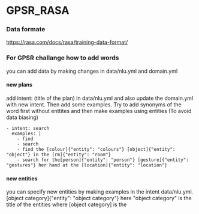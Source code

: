 # GPSR_RASA

### Data formate
https://rasa.com/docs/rasa/training-data-format/

### For GPSR challange how to add words
you can add data by making changes in data/nlu.yml and domain.yml

#### new plans
add intent: (title of the plan) in data/nlu.yml and also update the domain.yml with new intent. Then add some examples.
Try to add synonyms of the word first without enttites and then make examples using entities (To avoid data biasing)

```
- intent: search
  examples: |
    - find
    - search
    - find the [colour]{"entity": "colours"} [object]{"entity": "object"} in the [rm]{"entity": "room"}
    - search for the[person]{"entity": "person"} [gesture]{"entity": "gestures"} her hand at the [location]{"entity": "location"}
```
#### new entities
you can specify new entities by making examples in the intent data/nlu.yml. 
[object category]{"entity": "object category"}
here "object category" is the title of the entities where [object category] is the


